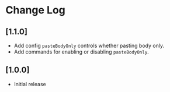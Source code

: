 # Change Log

## [1.1.0]

- Add config `pasteBodyOnly` controls whether pasting body only.
- Add commands for enabling or disabling `pasteBodyOnly`.

## [1.0.0]

- Initial release
